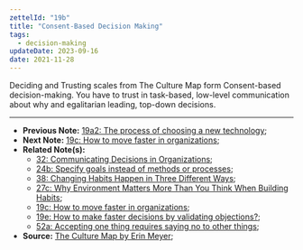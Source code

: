 ```yaml
---
zettelId: "19b"
title: "Consent-Based Decision Making"
tags:
  - decision-making
updateDate: 2023-09-16
date: 2021-11-28
---
```


Deciding and Trusting scales from The Culture Map form Consent-based decision-making.
You have to trust in task-based, low-level communication about why and egalitarian leading, top-down decisions.

---

- **Previous Note:** [19a2: The process of choosing a new technology](/notes/19a2/);
- **Next Note:** [19c: How to move faster in organizations](/notes/19c/);
- **Related Note(s):**
  - [32: Communicating Decisions in Organizations](/notes/32/);
  - [24b: Specify goals instead of methods or processes](/notes/24b/);
  - [38: Changing Habits Happen in Three Different Ways](/notes/38/);
  - [27c: Why Environment Matters More Than You Think When Building Habits](/notes/27c/);
  - [19c: How to move faster in organizations](/notes/19c/);
  - [19e: How to make faster decisions by validating objections?](/notes/19e/);
  - [52a: Accepting one thing requires saying no to other things](/notes/52a/);
- **Source:** [The Culture Map by Erin Meyer](/books/high-productivity-and-clear-communication-in-different-cultures/);
